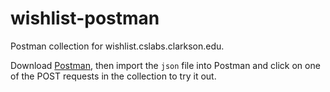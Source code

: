 # wishlist-postman
Postman collection for wishlist.cslabs.clarkson.edu.

Download [Postman](https://www.postman.com/downloads/), then import the `json` file into Postman and click on one of the POST requests in the collection to try it out.
